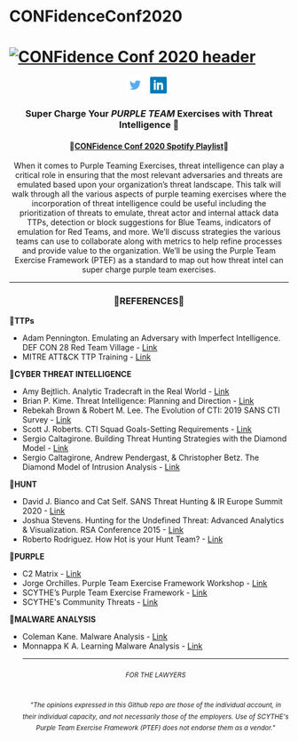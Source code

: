 # CONFidenceConf2020
# [![CONFidence Conf 2020 header](https://github.com/ch33r10/CONFidenceConf2020/blob/master/img/CONFidenceConfBanner.png)](https://ch33r10.com)
<p align='center'>
<a href="https://twitter.com/Ch33r10"><img height="30" src="https://github.com/ch33r10/CONFidenceConf2020/blob/master/img/twitter%20blue%20logo.png"></a>&nbsp;&nbsp;
 <a href="https://www.linkedin.com/in/xena-o-54491512/"><img height="30" src="https://github.com/ch33r10/CONFidenceConf2020/blob/master/img/linkedin%20logo.png"></a>&nbsp;&nbsp;
</p>
<h3 align="center">Super Charge Your <i><b>PURPLE TEAM</b></i> Exercises with Threat Intelligence 🥳</h3>
<h4 align="center">🎉<a href="https://open.spotify.com/playlist/0wb8scWLzeVz40aRhTNc2U?si=hdZEWcOYTTGwjgCPsO6rOA">CONFidence Conf 2020 Spotify Playlist</a>🎉</h4>
<p align="center">When it comes to Purple Teaming Exercises, threat intelligence can play a critical role in ensuring that the most relevant adversaries and threats are emulated based upon your organization’s threat landscape. This talk will walk through all the various aspects of purple teaming exercises where the incorporation of threat intelligence could be useful including the prioritization of threats to emulate, threat actor and internal attack data TTPs, detection or block suggestions for Blue Teams, indicators of emulation for Red Teams, and more. We’ll discuss strategies the various teams can use to collaborate along with metrics to help refine processes and provide value to the organization. We’ll be using the Purple Team Exercise Framework (PTEF) as a standard to map out how threat intel can super charge purple team exercises.</p>
<hr></hr>
<p><h3 align="center">💌<b>REFERENCES</b>💌</h3></p>
<p>🦾<b>TTPs</b></p>
<ul>
  <li>Adam Pennington. Emulating an Adversary with Imperfect Intelligence. DEF CON 28 Red Team Village - <a href="https://youtu.be/cXlWY3OnjO0">Link</a></li>
 <li>MITRE ATT&CK TTP Training - <a href="https://attack.mitre.org/resources/training/cti/">Link</a></li>
</ul>
<p>💋<b>CYBER THREAT INTELLIGENCE</b></p>
<ul>
 <li>Amy Bejtlich. Analytic Tradecraft in the Real World - <a href="https://youtu.be/MWJZsW9HooY">Link</a></li>
 <li>Brian P. Kime. Threat Intelligence: Planning and Direction - <a href="https://www.sans.org/reading-room/whitepapers/threatintelligence/threat-intelligence-planning-direction-36857">Link</a></li>
 <li>Rebekah Brown & Robert M. Lee. The Evolution of CTI: 2019 SANS CTI Survey - <a href="https://www.sans.org/reading-room/whitepapers/threats/paper/38790#:~:text=SANS%20has%20been%20tracking%20the,its%20applications%20in%20information%20security.&text=While%20the%20use%20of%20CTI,size%2Dfits%2Dall%20approach">Link</a></li>
 <li>Scott J. Roberts. CTI Squad Goals-Setting Requirements - <a href="https://medium.com/@sroberts/cti-squadgoals-setting-requirements-41bcb63db918">Link</a></li>
 <li>Sergio Caltagirone. Building Threat Hunting Strategies with the Diamond Model - <a href="http://www.activeresponse.org/building-threat-hunting-strategy-with-the-diamond-model/">Link</a></li>
 <li>Sergio Caltagirone, Andrew Pendergast, & Christopher Betz. The Diamond Model of Intrusion Analysis - <a href="https://apps.dtic.mil/dtic/tr/fulltext/u2/a586960.pdf">Link</a></li>  
</ul>
<p>💅<b>HUNT</b></p>
<ul>
 <li>David J. Bianco and Cat Self. SANS Threat Hunting & IR Europe Summit 2020 - <a href="https://youtu.be/HInxsRyYCK4">Link</a></li>
 <li>Joshua Stevens. Hunting for the Undefined Threat: Advanced Analytics & Visualization. RSA Conference 2015 - <a href="https://docs.huihoo.com/rsaconference/usa-2015/anf-w04-hunting-the-undefined-threat-advanced-analytics-visualization.pdf">Link</a></li>
 <li>Roberto Rodriguez. How Hot is your Hunt Team? - <a href="https://cyberwardog.blogspot.com/2017/07/how-hot-is-your-hunt-team.html">Link</a></li>
  
  </ul>
<p>🔮<b>PURPLE</b></p>
<ul>
  <li>C2 Matrix - <a href="https://www.thec2matrix.com">Link</a></li>
  <li>Jorge Orchilles. Purple Team Exercise Framework Workshop - <a href="https://www.scythe.io/library/ptef-workshop">Link</a></li>
  <li>SCYTHE’s Purple Team Exercise Framework - <a href="https://www.scythe.io/ptef">Link</a></li>
 <li>SCYTHE's Community Threats - <a href="https://github.com/scythe-io/community-threats">Link</a></li>
 </ul>
 <p>👾<b>MALWARE ANALYSIS</b></p>
 <ul>
 <li>Coleman Kane. Malware Analysis - <a href="https://class.malware.re/">Link</a></li>
 <li>Monnappa K A. Learning Malware Analysis - <a href="https://www.amazon.com/Learning-Malware-Analysis-techniques-investigate-ebook/dp/B073D49Q6W">Link</a></li>
<hr></hr>
<h6 align="center"><small>FOR THE LAWYERS</small></h6>
<h6 align="center"><sub>"The opinions expressed in this Github repo are those of the individual account, in their individual capacity, and not necessarily those of the employers. Use of SCYTHE's Purple Team Exercise Framework (PTEF) does not endorse them as a vendor."</sub></h6>


